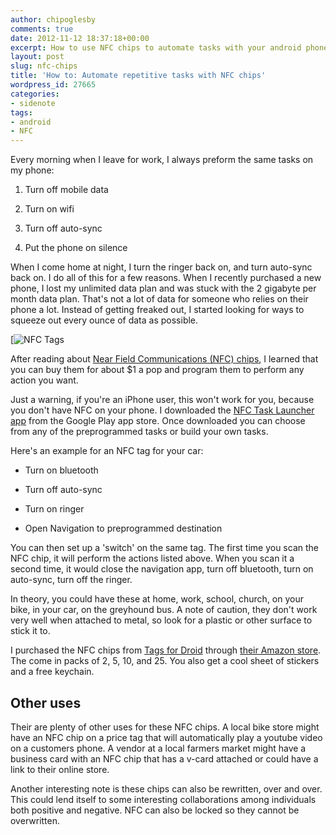 ```yaml
---
author: chipoglesby
comments: true
date: 2012-11-12 18:37:18+00:00
excerpt: How to use NFC chips to automate tasks with your android phone.
layout: post
slug: nfc-chips
title: 'How to: Automate repetitive tasks with NFC chips'
wordpress_id: 27665
categories:
- sidenote
tags:
- android
- NFC
---
```


Every morning when I leave for work, I always preform the same tasks on my phone:



	
  1. Turn off mobile data

	
  2. Turn on wifi

	
  3. Turn off auto-sync

	
  4. Put the phone on silence


When I come home at night, I turn the ringer back on, and turn auto-sync back on. I do all of this for a few reasons. When I recently purchased a new phone, I lost my unlimited data plan and was stuck with the 2 gigabyte per month data plan. That's not a lot of data for someone who relies on their phone a lot. Instead of getting freaked out, I started looking for ways to squeeze out every ounce of data as possible.

[![NFC Tags](http://farm9.staticflickr.com/8060/8170768587_db1739145b.jpg)

After reading about [Near Field Communications (NFC) chips](http://en.wikipedia.org/wiki/Near_field_communication), I learned that you can buy them for about $1 a pop and program them to perform any action you want.

Just a warning, if you're an iPhone user, this won't work for you, because you don't have NFC on your phone. I downloaded the [NFC Task Launcher app](https://play.google.com/store/apps/details?id=com.jwsoft.nfcactionlauncher&hl=en) from the Google Play app store. Once downloaded you can choose from any of the preprogrammed tasks or build your own tasks.

Here's an example for an NFC tag for your car:



	
  * Turn on bluetooth

	
  * Turn off auto-sync

	
  * Turn on ringer

	
  * Open Navigation to preprogrammed destination


You can then set up a 'switch' on the same tag. The first time you scan the NFC chip, it will perform the actions listed above. When you scan it a second time, it would close the navigation app, turn off bluetooth, turn on auto-sync, turn off the ringer.

In theory, you could have these at home, work, school, church, on your bike, in your car, on the greyhound bus. A note of caution, they don't work very well when attached to metal, so look for a plastic or other surface to stick it to.

I purchased the NFC chips from [Tags for Droid](http://tagsfordroid.com/) through [their Amazon store](http://www.amazon.com/s/ref=bl_sr_electronics?_encoding=UTF8&field-brandtextbin=tagsfordroid&node=172282). The come in packs of 2, 5, 10, and 25. You also get a cool sheet of stickers and a free keychain.


## Other uses


Their are plenty of other uses for these NFC chips. A local bike store might have an NFC chip on a price tag that will automatically play a youtube video on a customers phone. A vendor at a local farmers market might have a business card with an NFC chip that has a v-card attached or could have a link to their online store.

Another interesting note is these chips can also be rewritten, over and over. This could lend itself to some interesting collaborations among individuals both positive and negative. NFC can also be locked so they cannot be overwritten.
